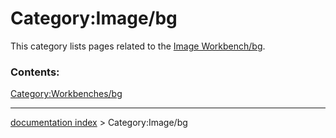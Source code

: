 # Category:Image/bg
This category lists pages related to the [Image Workbench/bg](Image_Workbench/bg.md).

### Contents:

[Category:Workbenches/bg](Category:Workbenches/bg.md)

---
[documentation index](../README.md) > Category:Image/bg
